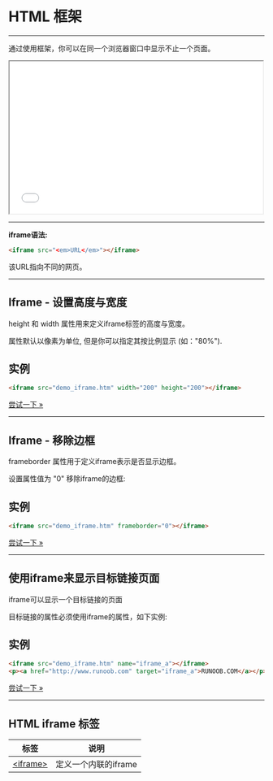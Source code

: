 # HTML 框架

--------

通过使用框架，你可以在同一个浏览器窗口中显示不止一个页面。

<iframe src="/html/" height="300px" width="99%"></iframe>

--------

**iframe语法:**

```HTML
<iframe src="<em>URL</em>"></iframe>
```

该URL指向不同的网页。

--------

## Iframe - 设置高度与宽度

height 和 width 属性用来定义iframe标签的高度与宽度。

属性默认以像素为单位, 但是你可以指定其按比例显示 (如："80%").

## 实例

```HTML
<iframe src="demo_iframe.htm" width="200" height="200"></iframe>
```

[尝试一下 »](http://www.runoob.com/try/try.php?filename=tryhtml_iframe_height_width)

--------

## Iframe - 移除边框

frameborder 属性用于定义iframe表示是否显示边框。

设置属性值为 "0" 移除iframe的边框:

## 实例

```HTML
<iframe src="demo_iframe.htm" frameborder="0"></iframe>
```

[尝试一下 »](http://www.runoob.com/try/try.php?filename=tryhtml_iframe_frameborder)

--------

## 使用iframe来显示目标链接页面

iframe可以显示一个目标链接的页面

目标链接的属性必须使用iframe的属性，如下实例:

## 实例

```HTML
<iframe src="demo_iframe.htm" name="iframe_a"></iframe>
<p><a href="http://www.runoob.com" target="iframe_a">RUNOOB.COM</a></p>
```

[尝试一下 »](http://www.runoob.com/try/try.php?filename=tryhtml_iframe_target)

--------

## HTML iframe 标签

| 标签 | 说明 |
| ---- | ---- |
| [&lt;iframe&gt;](http://www.runoob.com/tags/tag-iframe.html) | 定义一个内联的iframe |
